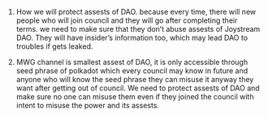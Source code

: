 1. How we will protect assests of DAO. because every time, there will new people who will join council and they will go after completing their terms. we need to make sure that they don’t abuse assests of Joystream DAO. They will have insider’s information too, which may lead DAO to troubles if gets leaked. 

2. MWG channel is smallest assest of DAO, it is only accessible through seed phrase of polkadot which every council may know in future and anyone who will know the seed phrase they can misuse it anyway they want after getting out of council. We need to protect assests of DAO and make sure no one can misuse them even if they joined the council with intent to misuse the power and its assests.
